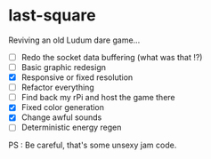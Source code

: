 # last-square

Reviving an old Ludum dare game...

- [ ] Redo the socket data buffering (what was that !?)
- [ ] Basic graphic redesign
- [x] Responsive or fixed resolution
- [ ] Refactor everything
- [ ] Find back my rPi and host the game there
- [x] Fixed color generation
- [x] Change awful sounds
- [ ] Deterministic energy regen

PS : Be careful, that's some unsexy jam code.